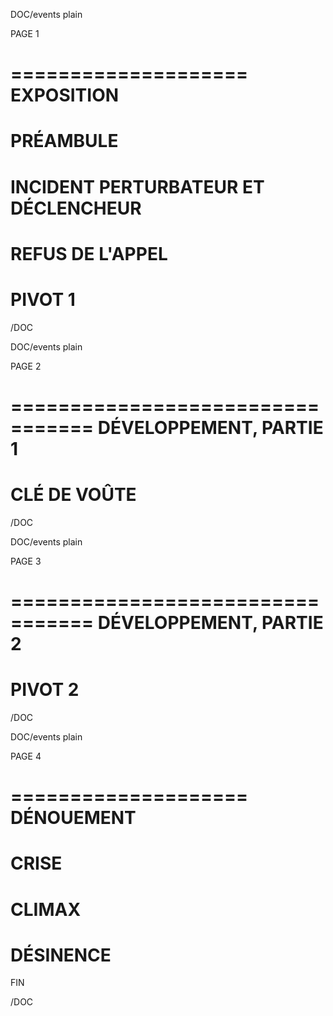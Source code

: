 DOC/events plain

<div class='right'>PAGE 1</div>

====================
     EXPOSITION
====================


PRÉAMBULE
=========


INCIDENT PERTURBATEUR ET DÉCLENCHEUR
====================================


REFUS DE L'APPEL
================


PIVOT 1
=======


/DOC


<!-- NOTES -->


<!-- /NOTES -->


DOC/events plain

<div class='right'>PAGE 2</div>

=================================
     DÉVELOPPEMENT, PARTIE 1
=================================



CLÉ DE VOÛTE
============


/DOC


<!-- NOTES -->


<!-- /NOTES -->

DOC/events plain

<div class='right'>PAGE 3</div>

=================================
     DÉVELOPPEMENT, PARTIE 2
=================================



PIVOT 2
=======


/DOC


<!-- NOTES -->


<!-- /NOTES -->


DOC/events plain

<div class='right'>PAGE 4</div>

====================
     DÉNOUEMENT
====================


CRISE
=====


CLIMAX
======

DÉSINENCE
=========

FIN

/DOC

<!-- NOTES -->


<!-- /NOTES -->